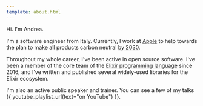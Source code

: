 ```yaml
---
template: about.html
---
```


Hi. I'm Andrea.

I'm a software engineer from Italy. Currently, I work at <a
href="https://apple.com" target="_blank">Apple</a> to help towards the plan to
make all products carbon neutral <a href="https://apple.com/2030"
target="_blank">by 2030</a>.

Throughout my whole career, I've been active in open source software. I've been
a member of the core team of the <a href="https://elixir-lang.org"
target="_blank">Elixir programming language</a> since 2016, and I've written and
published several widely-used libraries for the Elixir ecosystem.

I'm also an active public speaker and trainer. You can see a few of my talks {{
youtube_playlist_url(text="on YouTube") }}.
